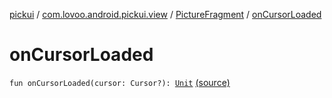 [pickui](../../index.md) / [com.lovoo.android.pickui.view](../index.md) / [PictureFragment](index.md) / [onCursorLoaded](./on-cursor-loaded.md)

# onCursorLoaded

`fun onCursorLoaded(cursor: Cursor?): `[`Unit`](https://kotlinlang.org/api/latest/jvm/stdlib/kotlin/-unit/index.html) [(source)](https://github.com/lovoo/android-pickpic/blob/master/pickui/pickui/src/main/kotlin/com/lovoo/android/pickui/view/PictureFragment.kt#L125)